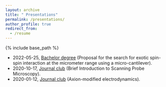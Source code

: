 ```yaml
---
layout: archive
title: " Presentations"
permalink: /presentations/
author_profile: true
redirect_from:
  - /resume
---
```


{% include base_path %}

* 2022-05-25, [Bachelor degree](http://ze-ouyang.github.io/files/bachelor_defense.pdf) (Proposal for the search for exotic spin-spin interaction at the micrometer range using a micro-cantilever).
* 2020-10-17, [Journal club](http://ze-ouyang.github.io/files/Brief_SPM.pdf) (Brief Introduction to Scanning Probe Microscopy).  
* 2020-01-12, [Journal club](http://ze-ouyang.github.io/files/axion_modified_ED.pdf) (Axion-modified electrodynamics).  
